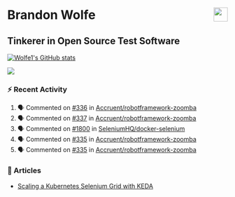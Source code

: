 Brandon Wolfe <a href="https://www.linkedin.com/in/brandon-wolfe1" target="_blank" rel="noreferrer"><img src="https://raw.githubusercontent.com/danielcranney/readme-generator/main/public/icons/socials/linkedin.svg" width="32" height="32" align="right"/></a>
==============================
Tinkerer in Open Source Test Software
-----------------------------

<p align="left"><a href="http://www.github.com/Wolfe1"><img src="https://github-readme-stats.vercel.app/api?username=Wolfe1&show_icons=true&hide=&count_private=true&title_color=0891b2&text_color=ffffff&icon_color=0891b2&bg_color=1c1917&hide_border=true&show_icons=true" alt="Wolfe1's GitHub stats" /></a></p>
<p align="left"><a href="http://www.github.com/Wolfe1"><img src="https://github-readme-streak-stats.herokuapp.com/?user=Wolfe1&stroke=ffffff&background=1c1917&ring=0891b2&fire=0891b2&currStreakNum=ffffff&currStreakLabel=0891b2&sideNums=ffffff&sideLabels=ffffff&dates=ffffff&hide_border=true" /></a></p>

### :zap: Recent Activity
<!--START_SECTION:activity-->
1. 🗣 Commented on [#336](https://github.com/Accruent/robotframework-zoomba/issues/336) in [Accruent/robotframework-zoomba](https://github.com/Accruent/robotframework-zoomba)
2. 🗣 Commented on [#337](https://github.com/Accruent/robotframework-zoomba/issues/337) in [Accruent/robotframework-zoomba](https://github.com/Accruent/robotframework-zoomba)
3. 🗣 Commented on [#1800](https://github.com/SeleniumHQ/docker-selenium/issues/1800) in [SeleniumHQ/docker-selenium](https://github.com/SeleniumHQ/docker-selenium)
4. 🗣 Commented on [#335](https://github.com/Accruent/robotframework-zoomba/issues/335) in [Accruent/robotframework-zoomba](https://github.com/Accruent/robotframework-zoomba)
5. 🗣 Commented on [#335](https://github.com/Accruent/robotframework-zoomba/issues/335) in [Accruent/robotframework-zoomba](https://github.com/Accruent/robotframework-zoomba)
<!--END_SECTION:activity-->

### :newspaper: Articles
- [Scaling a Kubernetes Selenium Grid with KEDA](https://www.linkedin.com/pulse/scaling-kubernetes-selenium-grid-keda-brandon-wolfe)
